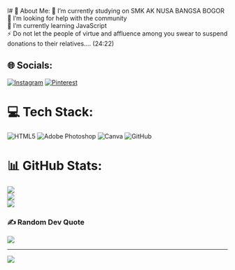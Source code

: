 l# 💫 About Me:
📙 I’m currently studying on SMK AK NUSA BANGSA BOGOR<br>🤝 I’m looking for help with the community<br>🌱 I’m currently learning JavaScript<br>⚡ Do not let the people of virtue and affluence among you swear to suspend donations to their relatives.... (24:22)


## 🌐 Socials:
[![Instagram](https://img.shields.io/badge/Instagram-%23E4405F.svg?logo=Instagram&logoColor=white)](https://instagram.com/ryzkyy__10) [![Pinterest](https://img.shields.io/badge/Pinterest-%23E60023.svg?logo=Pinterest&logoColor=white)](https://pinterest.com/rizuxy) 

# 💻 Tech Stack:
![HTML5](https://img.shields.io/badge/html5-%23E34F26.svg?style=flat&logo=html5&logoColor=white) ![Adobe Photoshop](https://img.shields.io/badge/adobe%20photoshop-%2331A8FF.svg?style=flat&logo=adobe%20photoshop&logoColor=white) ![Canva](https://img.shields.io/badge/Canva-%2300C4CC.svg?style=flat&logo=Canva&logoColor=white) ![GitHub](https://img.shields.io/badge/github-%23121011.svg?style=flat&logo=github&logoColor=white)
# 📊 GitHub Stats:
![](https://github-readme-stats.vercel.app/api?username=Rizuxy&theme=dracula&hide_border=false&include_all_commits=true&count_private=true)<br/>
![](https://github-readme-streak-stats.herokuapp.com/?user=Rizuxy&theme=dracula&hide_border=false)<br/>
![](https://github-readme-stats.vercel.app/api/top-langs/?username=Rizuxy&theme=dracula&hide_border=false&include_all_commits=true&count_private=true&layout=compact)

### ✍️ Random Dev Quote
![](https://quotes-github-readme.vercel.app/api?type=vetical&theme=tokyonight)

---
[![](https://visitcount.itsvg.in/api?id=Rizuxy&icon=6&color=10)](https://visitcount.itsvg.in)
